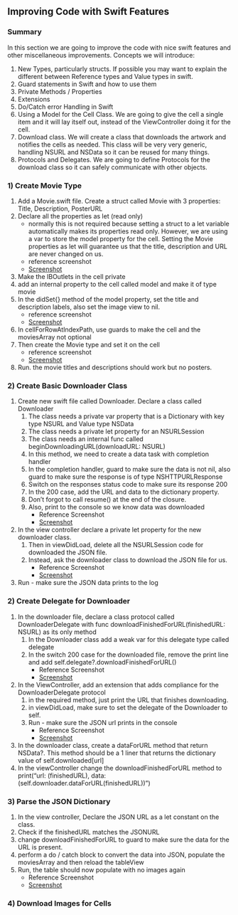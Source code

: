 ## Improving Code with Swift Features

### Summary
In this section we are going to improve the code with nice swift features and other miscellaneous improvements. Concepts we will introduce:

1. New Types, particularly structs. If possible you may want to explain the different between Reference types and Value types in swift.
1. Guard statements in Swift and how to use them
1. Private Methods / Properties
1. Extensions
1. Do/Catch error Handling in Swift
1. Using a Model for the Cell Class. We are going to give the cell a single item and it will lay itself out, instead of the ViewController doing it for the cell.
1. Download class. We will create a class that downloads the artwork and notifies the cells as needed. This class will be very very generic, handling NSURL and NSData so it can be reused for many things.
1. Protocols and Delegates. We are going to define Protocols for the download class so it can safely communicate with other objects.

### 1) Create Movie Type
1. Add a Movie.swift file. Create a struct called Movie with 3 properties: Title, Description, PosterURL
1. Declare all the properties as let (read only)
	* normally this is not required because setting a struct to a let variable automatically makes its properties read only. However, we are using a var to store the model property for the cell. Setting the Movie properties as let will guarantee us that the title, description and URL are never changed on us.
	* reference screenshot
	* [Screenshot](/ImagesForGuide/swiftNiceMovieType.png)
1. Make the IBOutlets in the cell private
1. add an internal property to the cell called model and make it of type movie
1. In the didSet{} method of the model property, set the title and description labels, also set the image view to nil.
	* reference screenshot
	* [Screenshot](/ImagesForGuide/swiftNiceCell.png)
1. In cellForRowAtIndexPath, use guards to make the cell and the moviesArray not optional
1. Then create the Movie type and set it on the cell
	* reference screenshot
	* [Screenshot](/ImagesForGuide/swiftNiceTableView.png)
1. Run. the movie titles and descriptions should work but no posters.

### 2) Create Basic Downloader Class
1. Create new swift file called Downloader. Declare a class called Downloader
	1. The class needs a private var property that is a Dictionary with key type NSURL and Value type NSData
	1. The class needs a private let property for an NSURLSession
	1. The class needs an internal func called beginDownloadingURL(downloadURL: NSURL)
	1. In this method, we need to create a data task with completion handler
	1. In the completion handler, guard to make sure the data is not nil, also guard to make sure the response is of type NSHTTPURLResponse
	1. Switch on the responses status code to make sure its response 200
	1. In the 200 case, add the URL and data to the dictionary property. 
	1. Don’t forgot to call resume() at the end of the closure.
	1. Also, print to the console so we know data was downloaded
		* Reference Screenshot
		* [Screenshot](/ImagesForGuide/swiftNiceDownloaderClass.png)
1. In the view controller declare a private let property for the new downloader class.
	1. Then in viewDidLoad, delete all the NSURLSession code for downloaded the JSON file.
	1. Instead, ask the downloader class to download the JSON file for us.
		* Reference Screenshot
		* [Screenshot](/ImagesForGuide/swiftNiceDownloaderViewController.png)
1. Run - make sure the JSON data prints to the log

### 2) Create Delegate for Downloader
1. In the downloader file, declare a class protocol called DownloaderDelegate with func downloadFinishedForURL(finishedURL: NSURL) as its only method
	1. In the Downloader class add a weak var for this delegate type called delegate
	1. In the switch 200 case for the downloaded file, remove the print line and add self.delegate?.downloadFinishedForURL()
		* Reference Screenshot
		* [Screenshot](/ImagesForGuide/swiftNiceDownloaderProtocol.png)
1. In the ViewController, add an extension that adds compliance for the DownloaderDelegate protocol
	1. in the required method, just print the URL that finishes downloading.
	1. in viewDidLoad, make sure to set the delegate of the Downloader to self.
	1. Run - make sure the JSON url prints in the console
		* Reference Screenshot
		* [Screenshot](/ImagesForGuide/swiftNiceDownloaderViewController_02.png)
1. In the downloader class, create a dataForURL method that return NSData?. This method should be a 1 liner that returns the dictionary value of self.downloaded[url]
1. In the viewController change the downloadFinishedForURL method to print(“url: \(finishedURL), data: \(self.downloader.dataForURL(finishedURL))”)

### 3) Parse the JSON Dictionary
1. In the view controller, Declare the JSON URL as a let constant on the class.
1. Check if the finishedURL matches the JSONURL
1. change downloadFinishedForURL to guard to make sure the data for the URL is present.
1. perform a do / catch block to convert the data into JSON, populate the moviesArray and then reload the tableView
1. Run, the table should now populate with no images again
	* Reference Screenshot
	* [Screenshot](/ImagesForGuide/swiftNiceDownloaderViewController_03.png)

### 4) Download Images for Cells




